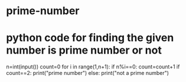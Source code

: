 # prime-number
# python code for finding the given number is prime number or not
n=int(input())
count=0
for i in range(1,n+1):
  if n%i==0:
    count=count+1
if count==2:
  print("prime number")
else:
  print("not a prime number")

